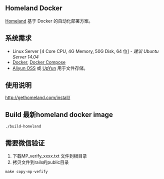 Homeland Docker
-----------------

[Homeland](http://gethomeland.com) 基于 Docker 的自动化部署方案。

## 系统需求

- Linux Server [4 Core CPU, 4G Memory, 50G Disk, 64 位] - _建议 Ubuntu Server 14.04_
- [Docker](https://www.docker.com/), [Docker Compose](https://docs.docker.com/compose/)
- [Aliyun OSS](https://www.aliyun.com/product/oss) 或 [UpYun](https://www.upyun.com) 用于文件存储。

## 使用说明

http://gethomeland.com/install/

## Build 最新homeland docker image

```
./build-homeland
```

## 需要微信验证
1. 下载MP_verify_xxxx.txt 文件到根目录
2. 拷贝文件到rails的public目录

```
make copy-mp-vefify
```

